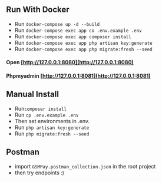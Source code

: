 ## Run With Docker
- Run ``docker-compose up -d --build ``
- Run ``docker-compose exec app co .env.example .env``
- Run ``docker-compose exec app composer install``
- Run ``docker-compose exec app php artisan key:generate``
- Run ``docker-compose exec app php migrate:fresh --seed``

#### Open [http://127.0.0.1:8080](http://127.0.0.1:8080)
#### Phpmyadmin [http://127.0.0.1:8081](http://127.0.0.1:8081)

## Manual Install
- Run``composer install``
- Run ``cp .env.example .env``
- Then set environments in .env.
- Run ``php artisan key:generate``
- Run ``php migrate:fresh --seed``

## Postman
- import ``GSMPay.postman_collection.json`` in the root project
- then try endpoints :)
